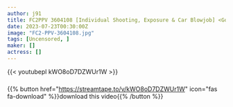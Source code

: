 ```yaml
---
author: j91
title: FC2PPV 3604108 [Individual Shooting, Exposure & Car Blowjob] <God Erotic Body Wife> Excited With The First Exposure Play! The Saffle Colossal Tits Wife Who Has Excellent Licking Skills Is Always Moody And Perverted.
date: 2023-07-23T00:30:00Z
image: "FC2-PPV-3604108.jpg"
tags: [Uncensored, ]
maker: []
actress: []
---
```



{{< youtubepl kWO8oD7DZWUr1W >}}
###

{{% button href="https://streamtape.to/v/kWO8oD7DZWUr1W" icon="fas fa-download" %}}download this video{{% /button %}}

